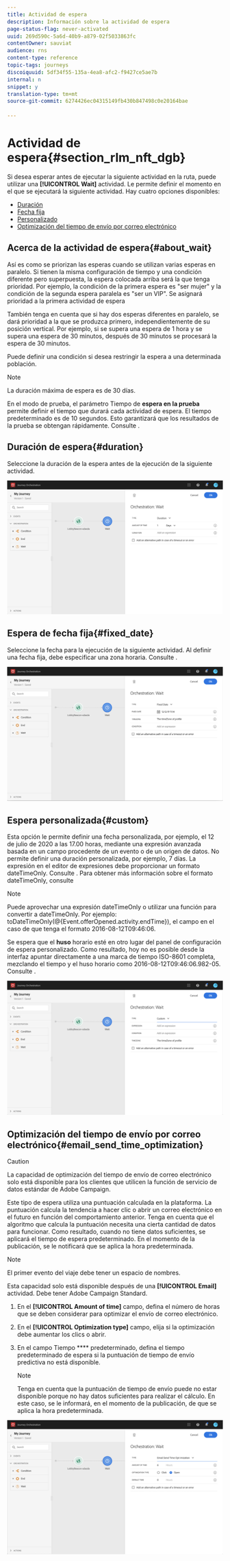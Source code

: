 ```yaml
---
title: Actividad de espera
description: Información sobre la actividad de espera
page-status-flag: never-activated
uuid: 269d590c-5a6d-40b9-a879-02f5033863fc
contentOwner: sauviat
audience: rns
content-type: reference
topic-tags: journeys
discoiquuid: 5df34f55-135a-4ea8-afc2-f9427ce5ae7b
internal: n
snippet: y
translation-type: tm+mt
source-git-commit: 6274426ec04315149fb430b847498c0e20164bae

---
```



# Actividad de espera{#section_rlm_nft_dgb}

Si desea esperar antes de ejecutar la siguiente actividad en la ruta, puede utilizar una **[!UICONTROL Wait]** actividad. Le permite definir el momento en el que se ejecutará la siguiente actividad. Hay cuatro opciones disponibles:

* [Duración](#duration)
* [Fecha fija](#fixed_date)
* [Personalizado](#custom)
* [Optimización del tiempo de envío por correo electrónico](#email_send_time_optimization)

## Acerca de la actividad de espera{#about_wait}

Así es como se priorizan las esperas cuando se utilizan varias esperas en paralelo. Si tienen la misma configuración de tiempo y una condición diferente pero superpuesta, la espera colocada arriba será la que tenga prioridad. Por ejemplo, la condición de la primera espera es &quot;ser mujer&quot; y la condición de la segunda espera paralela es &quot;ser un VIP&quot;. Se asignará prioridad a la primera actividad de espera

También tenga en cuenta que si hay dos esperas diferentes en paralelo, se dará prioridad a la que se produzca primero, independientemente de su posición vertical. Por ejemplo, si se supera una espera de 1 hora y se supera una espera de 30 minutos, después de 30 minutos se procesará la espera de 30 minutos.

Puede definir una condición si desea restringir la espera a una determinada población.

>[!NOTE]
>
>La duración máxima de espera es de 30 días.
>
>En el modo de prueba, el parámetro Tiempo de **espera en la prueba** permite definir el tiempo que durará cada actividad de espera. El tiempo predeterminado es de 10 segundos. Esto garantizará que los resultados de la prueba se obtengan rápidamente. Consulte [](../building-journeys/testing-the-journey.md).

## Duración de espera{#duration}

Seleccione la duración de la espera antes de la ejecución de la siguiente actividad.

![](../assets/journey55.png)

## Espera de fecha fija{#fixed_date}

Seleccione la fecha para la ejecución de la siguiente actividad. Al definir una fecha fija, debe especificar una zona horaria. Consulte [](../building-journeys/timezone-management.md).

![](../assets/journey56.png)

## Espera personalizada{#custom}

Esta opción le permite definir una fecha personalizada, por ejemplo, el 12 de julio de 2020 a las 17.00 horas, mediante una expresión avanzada basada en un campo procedente de un evento o de un origen de datos. No permite definir una duración personalizada, por ejemplo, 7 días. La expresión en el editor de expresiones debe proporcionar un formato dateTimeOnly. Consulte [](../expression/expressionadvanced.md). Para obtener más información sobre el formato dateTimeOnly, consulte [](../expression/data-types.md)

>[!NOTE]
>
>Puede aprovechar una expresión dateTimeOnly o utilizar una función para convertir a dateTimeOnly. Por ejemplo: toDateTimeOnly(@{Event.offerOpened.activity.endTime}), el campo en el caso de que tenga el formato 2016-08-12T09:46:06.
>
>Se espera que el **huso** horario esté en otro lugar del panel de configuración de espera personalizado. Como resultado, hoy no es posible desde la interfaz apuntar directamente a una marca de tiempo ISO-8601 completa, mezclando el tiempo y el huso horario como 2016-08-12T09:46:06.982-05. Consulte [](../building-journeys/timezone-management.md).

![](../assets/journey57.png)

## Optimización del tiempo de envío por correo electrónico{#email_send_time_optimization}

>[!CAUTION]
>
>La capacidad de optimización del tiempo de envío de correo electrónico solo está disponible para los clientes que utilicen la función de servicio de datos estándar de Adobe Campaign.

Este tipo de espera utiliza una puntuación calculada en la plataforma. La puntuación calcula la tendencia a hacer clic o abrir un correo electrónico en el futuro en función del comportamiento anterior. Tenga en cuenta que el algoritmo que calcula la puntuación necesita una cierta cantidad de datos para funcionar. Como resultado, cuando no tiene datos suficientes, se aplicará el tiempo de espera predeterminado. En el momento de la publicación, se le notificará que se aplica la hora predeterminada.

>[!NOTE]
>
>El primer evento del viaje debe tener un espacio de nombres.
>
>Esta capacidad solo está disponible después de una **[!UICONTROL Email]** actividad. Debe tener Adobe Campaign Standard.

1. En el **[!UICONTROL Amount of time]** campo, defina el número de horas que se deben considerar para optimizar el envío de correo electrónico.
1. En el **[!UICONTROL Optimization type]** campo, elija si la optimización debe aumentar los clics o abrir.
1. En el campo Tiempo **** predeterminado, defina el tiempo predeterminado de espera si la puntuación de tiempo de envío predictiva no está disponible.

   >[!NOTE]
   >
   >Tenga en cuenta que la puntuación de tiempo de envío puede no estar disponible porque no hay datos suficientes para realizar el cálculo. En este caso, se le informará, en el momento de la publicación, de que se aplica la hora predeterminada.

![](../assets/journey57bis.png)
